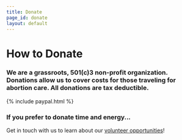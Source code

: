 ```yaml
---
title: Donate
page_id: donate
layout: default
---
```


# How to Donate

### We are a grassroots, 501(c)3 non-profit organization. Donations allow us to cover costs for those traveling for abortion care. All donations are tax deductible.
{% include paypal.html %}

### If you prefer to donate time and energy...

Get in touch with us to learn about our [volunteer opportunities](volunteer.html)!
